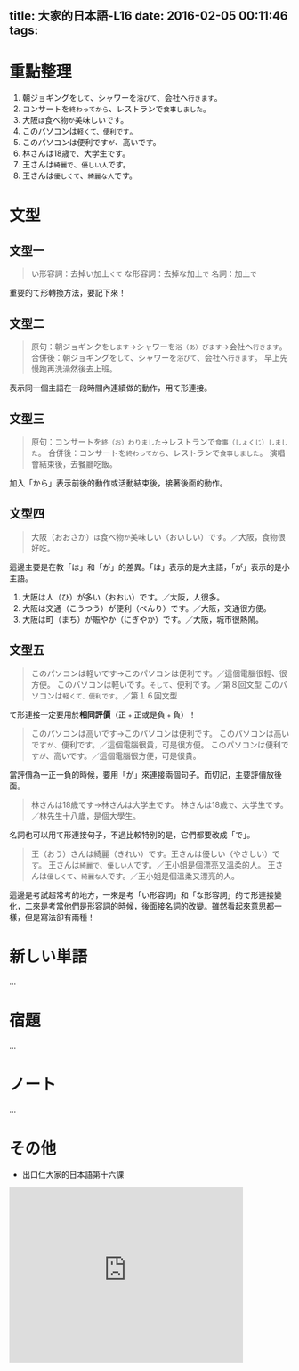 title: 大家的日本語-L16
date: 2016-02-05 00:11:46
tags:
---
# 重點整理

1. 朝ジョギングを`して`、シャワーを`浴びて`、会社へ`行きます`。
2. コンサートを`終わってから`、レストランで`食事しました`。
3. 大阪`は`食べ物`が`美味しいです。
4. このバソコンは`軽くて、便利です`。
5. このパソコンは便利です`が`、高いです。
6. 林さんは18歳`で`、大学生です。
7. 王さんは`綺麗で`、`優しい人`です。
8. 王さんは`優しくて`、`綺麗な人`です。

<!-- more -->

# 文型

## 文型一

> い形容詞：去掉い加上`くて`
> な形容詞：去掉な加上`で`
> 名詞：加上`で`

重要的て形轉換方法，要記下來！

## 文型二

> 原句：朝ジョギンクを`します`→シャワーを`浴（あ）びます`→会社へ`行きます`。
> 合併後：朝ジョギングを`して`、シャワーを`浴びて`、会社へ`行きます`。
> 早上先慢跑再洗澡然後去上班。

表示同一個主語在一段時間內連續做的動作，用て形連接。

## 文型三

> 原句：コンサートを`終（お）わりました`→レストランで`食事（しょくじ）しました`。
> 合併後：コンサートを`終わってから`、レストランで`食事しました`。
> 演唱會結束後，去餐廳吃飯。

加入「から」表示前後的動作或活動結束後，接著後面的動作。

## 文型四

> 大阪（おおさか）`は`食べ物`が`美味しい（おいしい）です。／大阪，食物很好吃。

這邊主要是在教「は」和「が」的差異。「は」表示的是大主語，「が」表示的是小主語。

1. 大阪は人（ひ）が多い（おおい）です。／大阪，人很多。
2. 大阪は交通（こうつう）が便利（べんり）です。／大阪，交通很方便。
3. 大阪は町（まち）が賑やか（にぎやか）です。／大阪，城市很熱鬧。

## 文型五

> このパソコンは軽いです→このパソコンは便利です。／這個電腦很輕、很方便。
> このバソコンは軽いです。`そして`、便利です。／第８回文型
> このバソコンは`軽くて、便利です`。／第１６回文型

て形連接一定要用於**相同評價**（正﹢正或是負﹢負）！

> このパソコンは高いです→このパソコンは便利です。
> このパソコンは高いです`が`、便利です。／這個電腦很貴，可是很方便。
> このパソコンは便利です`が`、高いです。／這個電腦很方便，可是很貴。

當評價為一正一負的時候，要用「が」來連接兩個句子。而切記，主要評價放後面。

> 林さんは18歳です→林さんは大学生です。
> 林さんは18歳`で`、大学生です。 ／林先生十八歲，是個大學生。

名詞也可以用て形連接句子，不過比較特別的是，它們都要改成「で」。

> 王（おう）さんは綺麗（きれい）です。王さんは優しい（やさしい）です。
> 王さんは`綺麗で`、`優しい人`です。／王小姐是個漂亮又溫柔的人。
> 王さんは`優しくて`、`綺麗な人`です。／王小姐是個溫柔又漂亮的人。

這邊是考試超常考的地方，一來是考「い形容詞」和「な形容詞」的て形連接變化，二來是考當他們是形容詞的時候，後面接名詞的改變。雖然看起來意思都一樣，但是寫法卻有兩種！

# 新しい単語

...

# 宿題

...

# ノート

...

# その他

+ 出口仁大家的日本語第十六課

<iframe width="420" height="315" src="https://www.youtube.com/embed/fdu0hIPyPUA" frameborder="0" allowfullscreen></iframe>
